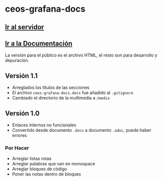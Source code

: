 # ceos-grafana-docs

## [Ir al servidor](https://aumandaris.github.io/ceos-grafana-docs/)

## [Ir a la Documentación](ceos-grafana-docs.html)


La versión para el público es el archivo HTML, el resto son para desarrollo y depuración.

## Versión 1.1

* Arreglados los títulos de las secciones
* El archivo `ceos-grafana-docs.docx` fue añadido al `.gitignore`
* Cambiado el directorio de la multimedia a `/media`

## Versión 1.0

* Enlaces internos no funcionales
* Convertido desde documento `.docx` a documento `.adoc`, puede haber errores

### Por Hacer

* Arreglar listas rotas
* Arreglar palabras que van en monospace
* Arreglar bloques de código
* Poner las notas dentro de bloques
